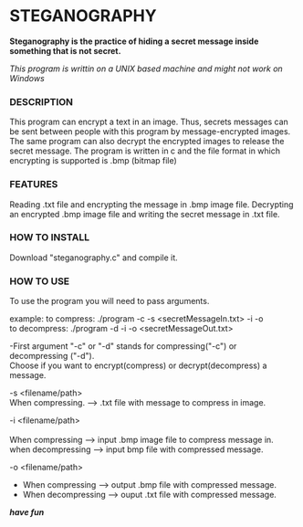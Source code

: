 # STEGANOGRAPHY

**Steganography is the practice of hiding a secret message inside something that is not secret.**

*This program is writtin on a UNIX based machine and might not work on Windows*

### DESCRIPTION
This program can encrypt a text in an image. Thus, secrets messages can be sent between people with this program by message-encrypted images.
The same program can also decrypt the encrypted images to release the secret message.
The program is written in c and the file format in which encrypting is supported is .bmp (bitmap file)

### FEATURES
Reading .txt file and encrypting the message in .bmp image file.
Decrypting an encrypted .bmp image file and writing the secret message in .txt file.

### HOW TO INSTALL
Download "steganography.c" and compile it.

### HOW TO USE
To use the program you will need to pass arguments.

example:
to compress: ./program -c -s <secretMessageIn.txt> -i <inputImage> -o <outputImage>   
to decompress: ./program -d -i <inputImage> -o <secretMessageOut.txt>   

  -First argument "-c" or "-d" stands for compressing("-c") or decompressing ("-d").   
  Choose if you want to encrypt(compress) or decrypt(decompress) a message. <br>  

  -s <filename/path>     
  When compressing.  --> .txt file with message to compress in image.   
  
  -i <filename/path> <br>  
  When compressing   --> input .bmp image file to compress message in.     
  when decompressing --> input bmp file with compressed message.     
  
  
  -o <filename/path> <br>  
  * When compressing   --> output .bmp file with compressed message.    
  * When decompressing --> ouput .txt file with compressed message.     
  
  
  
***have fun***
